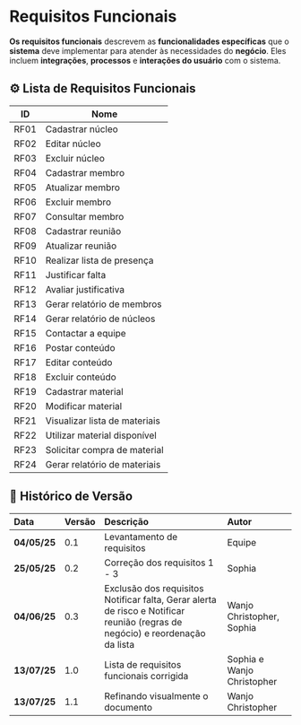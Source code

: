 # Requisitos Funcionais

**Os requisitos funcionais** descrevem as **funcionalidades específicas** que o **sistema** deve implementar para atender às necessidades do **negócio**. Eles incluem **integrações**, **processos** e **interações do usuário** com o sistema.

## ⚙️ Lista de Requisitos Funcionais

| ID    | Nome                           |
|-------|--------------------------------|
| RF01  | Cadastrar núcleo               |
| RF02  | Editar núcleo                  |
| RF03  | Excluir núcleo                 |
| RF04  | Cadastrar membro               |
| RF05  | Atualizar membro               |
| RF06  | Excluir membro                 |
| RF07  | Consultar membro               |
| RF08  | Cadastrar reunião              |
| RF09  | Atualizar reunião              |
| RF10  | Realizar lista de presença     |
| RF11  | Justificar falta               |
| RF12  | Avaliar justificativa          |
| RF13  | Gerar relatório de membros     |
| RF14  | Gerar relatório de núcleos     |
| RF15  | Contactar a equipe             |
| RF16  | Postar conteúdo                |
| RF17  | Editar conteúdo                |
| RF18  | Excluir conteúdo               |
| RF19  | Cadastrar material             |
| RF20  | Modificar material             |
| RF21  | Visualizar lista de materiais  |
| RF22  | Utilizar material disponível   |
| RF23  | Solicitar compra de material   |
| RF24  | Gerar relatório de materiais   |

## 📜 Histórico de Versão 
|**Data**|**Versão** |**Descrição** |**Autor**|
| :- | :- | :- | :- |
|**04/05/25**|0.1|Levantamento de requisitos|Equipe|
|**25/05/25**|0.2|Correção dos requisitos 1 - 3|Sophia|
|**04/06/25**|0.3|Exclusão dos requisitos Notificar falta, Gerar alerta de risco e Notificar reunião (regras de negócio) e reordenação da lista|Wanjo Christopher, Sophia|
|**13/07/25**|1.0|Lista de requisitos funcionais corrigida|Sophia e Wanjo Christopher|
|**13/07/25**|1.1|Refinando visualmente o documento|Wanjo Christopher|